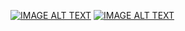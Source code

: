 [![IMAGE ALT TEXT](http://img.youtube.com/vi/AVI_Tjy2vzU/0.jpg)](https://www.youtube.com/watch?v=AVI_Tjy2vzU "第四週翻轉教室影片")
[![IMAGE ALT TEXT](http://img.youtube.com/vi/A-0WcC3MrhY/0.jpg)](https://www.youtube.com/watch?v=A-0WcC3MrhY "隨機存取檔建立")
